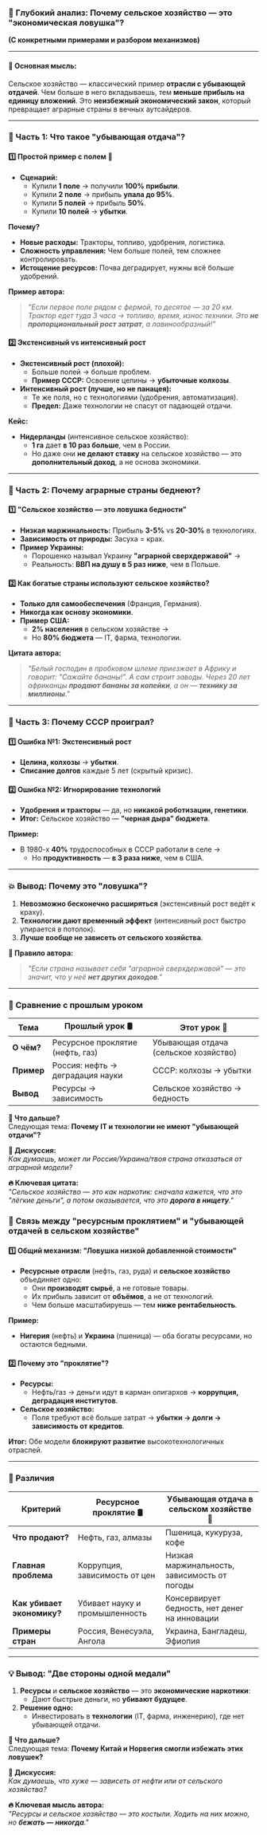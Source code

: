 ### 🚀 **Глубокий анализ: Почему сельское хозяйство — это "экономическая ловушка"?**  
**(С конкретными примерами и разбором механизмов)**  

---

#### **🔴 Основная мысль:**  
Сельское хозяйство — классический пример **отрасли с убывающей отдачей**. Чем больше в него вкладываешь, тем **меньше прибыль на единицу вложений**. Это **неизбежный экономический закон**, который превращает аграрные страны в вечных аутсайдеров.  

---

### **📌 Часть 1: Что такое "убывающая отдача"?**  
#### **1️⃣ Простой пример с полем 🌾**  
- **Сценарий:**  
  - Купили **1 поле** → получили **100% прибыли**.  
  - Купили **2 поле** → прибыль **упала до 95%**.  
  - Купили **5 полей** → прибыль **50%**.  
  - Купили **10 полей** → **убытки**.  

**Почему?**  
- **Новые расходы:** Тракторы, топливо, удобрения, логистика.  
- **Сложность управления:** Чем больше полей, тем сложнее контролировать.  
- **Истощение ресурсов:** Почва деградирует, нужны всё больше удобрений.  

**Пример автора:**  
> *"Если первое поле рядом с фермой, то десятое — за 20 км. Трактор едет туда 3 часа → топливо, время, износ техники. Это **не пропорциональный рост затрат**, а лавинообразный!"*  

#### **2️⃣ Экстенсивный vs интенсивный рост**  
- **Экстенсивный рост (плохой):**  
  - Больше полей → больше проблем.  
  - **Пример СССР:** Освоение целины → **убыточные колхозы**.  
- **Интенсивный рост (лучше, но не панацея):**  
  - Те же поля, но с технологиями (удобрения, автоматизация).  
  - **Предел:** Даже технологии не спасут от падающей отдачи.  

**Кейс:**  
- **Нидерланды** (интенсивное сельское хозяйство):  
  - **1 га** дает **в 10 раз больше**, чем в России.  
  - Но даже они **не делают ставку** на сельское хозяйство — это **дополнительный доход**, а не основа экономики.  

---

### **📌 Часть 2: Почему аграрные страны беднеют?**  
#### **1️⃣ "Сельское хозяйство — это ловушка бедности"**  
- **Низкая маржинальность:** Прибыль **3-5%** vs **20-30%** в технологиях.  
- **Зависимость от природы:** Засуха = крах.  
- **Пример Украины:**  
  - Порошенко называл Украину **"аграрной сверхдержавой"** →  
  - Реальность: **ВВП на душу в 5 раз ниже**, чем в Польше.  

#### **2️⃣ Как богатые страны используют сельское хозяйство?**  
- **Только для самообеспечения** (Франция, Германия).  
- **Никогда как основу экономики**.  
- **Пример США:**  
  - **2% населения** в сельском хозяйстве →  
  - Но **80% бюджета** — IT, фарма, технологии.  

**Цитата автора:**  
> *"Белый господин в пробковом шлеме приезжает в Африку и говорит: *"Сажайте бананы!"*. А сам строит заводы. Через 20 лет африканцы **продают бананы за копейки**, а он — **технику за миллионы**."*  

---

### **📌 Часть 3: Почему СССР проиграл?**  
#### **1️⃣ Ошибка №1: Экстенсивный рост**  
- **Целина, колхозы** → **убытки**.  
- **Списание долгов** каждые 5 лет (скрытый кризис).  

#### **2️⃣ Ошибка №2: Игнорирование технологий**  
- **Удобрения и тракторы** — да, но **никакой роботизации, генетики**.  
- **Итог:** Сельское хозяйство — **"черная дыра" бюджета**.  

**Пример:**  
- В 1980-х **40%** трудоспособных в СССР работали в селе →  
  - Но **продуктивность** — **в 3 раза ниже**, чем в США.  

---

### **💥 Вывод: Почему это "ловушка"?**  
1. **Невозможно бесконечно расширяться** (экстенсивный рост ведёт к краху).  
2. **Технологии дают временный эффект** (интенсивный рост быстро упирается в потолок).  
3. **Лучше вообще не зависеть от сельского хозяйства**.  

**🔴 Правило автора:**  
> *"Если страна называет себя "аграрной сверхдержавой" — это значит, что у неё **нет других доходов**."*  

---

### **📌 Сравнение с прошлым уроком**  
| Тема | Прошлый урок 🛢️ | Этот урок 🌾 |  
|------|----------------|-------------|  
| **О чём?** | Ресурсное проклятие (нефть, газ) | Убывающая отдача (сельское хозяйство) |  
| **Пример** | Россия: нефть → деградация науки | СССР: колхозы → убытки |  
| **Вывод** | Ресурсы → зависимость | Сельское хозяйство → бедность |  

**🔮 Что дальше?**  
Следующая тема: **Почему IT и технологии не имеют "убывающей отдачи"?**  

**📢 Дискуссия:**  
*Как думаешь, может ли Россия/Украина/твоя страна отказаться от аграрной модели?*  

**🔥 Ключевая цитата:**  
*"Сельское хозяйство — это как наркотик: сначала кажется, что это "лёгкие деньги", а потом оказывается, что это **дорога в нищету**."*

### 🔗 **Связь между "ресурсным проклятием" и "убывающей отдачей в сельском хозяйстве"**  

#### **1️⃣ Общий механизм: "Ловушка низкой добавленной стоимости"**  
- **Ресурсные отрасли** (нефть, газ, руда) и **сельское хозяйство** объединяет одно:  
  - Они **производят сырьё**, а не готовые товары.  
  - Их прибыль зависит от **объёмов**, а не от технологий.  
  - Чем больше масштабируешь — тем **ниже рентабельность**.  

**Пример:**  
- **Нигерия** (нефть) и **Украина** (пшеница) — оба богаты ресурсами, но остаются бедными.  

#### **2️⃣ Почему это "проклятие"?**  
- **Ресурсы:**  
  - Нефть/газ → деньги идут в карман олигархов → **коррупция, деградация институтов**.  
- **Сельское хозяйство:**  
  - Поля требуют всё больше затрат → **убытки → долги → зависимость от кредитов**.  

**Итог:** Обе модели **блокируют развитие** высокотехнологичных отраслей.  

---

### **📌 Различия**  
| Критерий | Ресурсное проклятие 🛢️ | Убывающая отдача в сельском хозяйстве 🌾 |  
|----------|------------------------|------------------------------------------|  
| **Что продают?** | Нефть, газ, алмазы | Пшеница, кукуруза, кофе |  
| **Главная проблема** | Коррупция, зависимость от цен | Низкая маржинальность, зависимость от погоды |  
| **Как убивает экономику?** | Убивает науку и промышленность | Консервирует бедность, нет денег на инновации |  
| **Примеры стран** | Россия, Венесуэла, Ангола | Украина, Бангладеш, Эфиопия |  

---

### **💡 Вывод: "Две стороны одной медали"**  
1. **Ресурсы** и **сельское хозяйство** — это **экономические наркотики**:  
   - Дают быстрые деньги, но **убивают будущее**.  
2. **Решение одно:**  
   - Инвестировать в **технологии** (IT, фарма, инженерию), где нет убывающей отдачи.  

**🔮 Что дальше?**  
Следующая тема: **Почему Китай и Норвегия смогли избежать этих ловушек?**  

**📢 Дискуссия:**  
*Как думаешь, что хуже — зависеть от нефти или от сельского хозяйства?*  

**🔥 Ключевая мысль автора:**  
*"Ресурсы и сельское хозяйство — это костыли. Ходить на них можно, но **бежать — никогда**."*